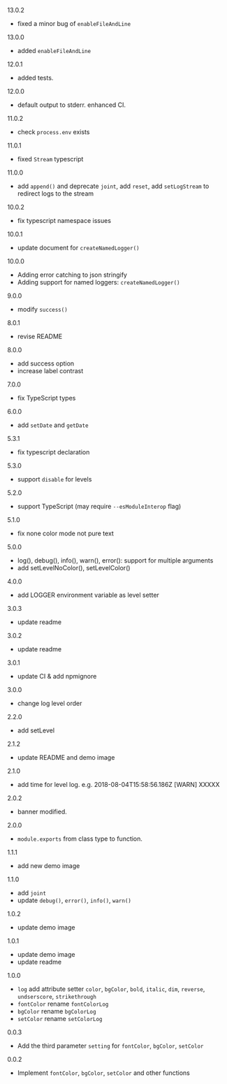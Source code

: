 13.0.2
- fixed a minor bug of `enableFileAndLine`

13.0.0
- added `enableFileAndLine`

12.0.1
- added tests.

12.0.0
- default output to stderr. enhanced CI.

11.0.2
- check `process.env` exists

11.0.1
- fixed `Stream` typescript

11.0.0
- add `append()` and deprecate `joint`, add `reset`, add `setLogStream` to redirect logs to the stream

10.0.2
- fix typescript namespace issues

10.0.1
- update document for `createNamedLogger()`

10.0.0
- Adding error catching to json stringify
- Adding support for named loggers: `createNamedLogger()`

9.0.0
- modify `success()`

8.0.1
- revise README

8.0.0
- add success option
- increase label contrast

7.0.0
- fix TypeScript types

6.0.0
- add `setDate` and `getDate`

5.3.1
- fix typescript declaration

5.3.0
- support `disable` for levels

5.2.0
- support TypeScript (may require `--esModuleInterop` flag)

5.1.0
- fix none color mode not pure text

5.0.0
- log(), debug(), info(), warn(), error(): support for multiple arguments
- add setLevelNoColor(), setLevelColor()

4.0.0
- add LOGGER environment variable as level setter

3.0.3
- update readme

3.0.2
- update readme

3.0.1
- update CI & add npmignore

3.0.0
- change log level order

2.2.0
- add setLevel

2.1.2
- update README and demo image

2.1.0
- add time for level log.
  e.g. 2018-08-04T15:58:56.186Z [WARN] XXXXX

2.0.2
- banner modified.

2.0.0
- `module.exports` from class type to function.

1.1.1
- add new demo image

1.1.0
- add `joint`
- update `debug()`, `error()`, `info()`, `warn()`

1.0.2
- update demo image

1.0.1
- update demo image
- update readme

1.0.0
- `log` add attribute setter `color`, `bgColor`, `bold`, `italic`, `dim`, `reverse`, `undserscore`, `strikethrough`
- `fontColor` rename `fontColorLog`
- `bgColor` rename `bgColorLog`
- `setColor` rename `setColorLog`

0.0.3
- Add the third parameter `setting` for `fontColor`, `bgColor`, `setColor`

0.0.2
- Implement `fontColor`, `bgColor`, `setColor` and other functions

